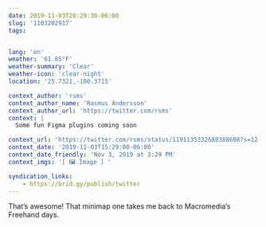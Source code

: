 ```yaml
---
date: 2019-11-03T20:29:30-06:00
slug: '1103202917'
tags:


lang: 'en'
weather: '61.85°F'
weather-summary: 'Clear'
weather-icon: 'clear-night'
location: '25.7321,-100.3715'

context_author: 'rsms'
context_author_name: 'Rasmus Andersson'
context_author_url: 'https://twitter.com/rsms'
context: |
  Some fun Figma plugins coming soon‪

context_url: 'https://twitter.com/rsms/status/1191135332680388608?s=12'
context_date: '2019-11-03T15:29:00-06:00'
context_date_friendly: 'Nov 3, 2019 at 3:29 PM'
context_imgs: '[ 🖼 Image ] '

syndication_links:
    - https://brid.gy/publish/twitter
---
```

That’s awesome! That minimap one takes me back to Macromedia’s Freehand days. 